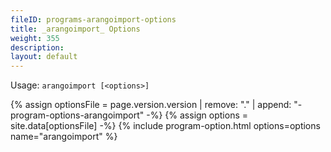 ```yaml
---
fileID: programs-arangoimport-options
title: _arangoimport_ Options
weight: 355
description: 
layout: default
---
```

Usage: `arangoimport [<options>]`

{% assign optionsFile = page.version.version | remove: "." | append: "-program-options-arangoimport" -%}
{% assign options = site.data[optionsFile] -%}
{% include program-option.html options=options name="arangoimport" %}

